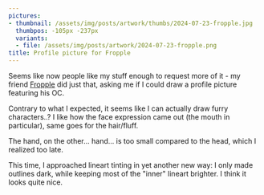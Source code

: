 ```yaml
---
pictures:
- thumbnail: /assets/img/posts/artwork/thumbs/2024-07-23-fropple.jpg
  thumbpos: -105px -237px
  variants:
  - file: /assets/img/posts/artwork/2024-07-23-fropple.png
title: Profile picture for Fropple
---
```

Seems like now people like my stuff enough to request more of it - my friend [Fropple](https://lethallava.land/@1) did just that, asking me if I could draw a profile picture featuring his OC.

Contrary to what I expected, it seems like I can actually draw furry characters..?
I like how the face expression came out (the mouth in particular), same goes for the hair/fluff.

The hand, on the other... hand... is too small compared to the head, which I realized too late.

This time, I approached lineart tinting in yet another new way: I only made outlines dark, while keeping most of the "inner" lineart brighter.
I think it looks quite nice.
